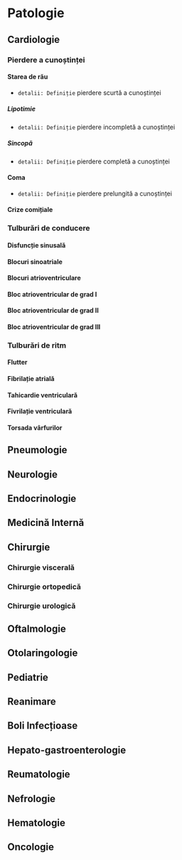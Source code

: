 # Patologie

## Cardiologie

### Pierdere a cunoștinței
#### Starea de rău
+ ```detalii: Definiție``` pierdere scurtă a cunoștinței

##### Lipotimie
+ ```detalii: Definiție``` pierdere incompletă a cunoștinței

##### Sincopă
+ ```detalii: Definiție``` pierdere completă a cunoștinței

#### Coma
+ ```detalii: Definiție``` pierdere prelungită a cunoștinței

#### Crize comițiale

### Tulburări de conducere
#### Disfuncție sinusală
#### Blocuri sinoatriale
#### Blocuri atrioventriculare
#### Bloc atrioventricular de grad I
#### Bloc atrioventricular de grad II
#### Bloc atrioventricular de grad III

### Tulburări de ritm
#### Flutter
#### Fibrilație atrială
#### Tahicardie ventriculară
#### Fivrilație ventriculară
#### Torsada vârfurilor

## Pneumologie
## Neurologie
## Endocrinologie
## Medicină Internă
## Chirurgie
### Chirurgie viscerală
### Chirurgie ortopedică
### Chirurgie urologică
## Oftalmologie
## Otolaringologie
## Pediatrie
## Reanimare
## Boli Infecțioase
## Hepato-gastroenterologie
## Reumatologie
## Nefrologie
## Hematologie
## Oncologie

